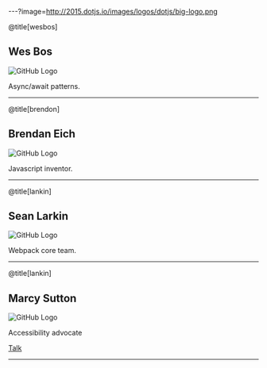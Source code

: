---?image=http://2015.dotjs.io/images/logos/dotjs/big-logo.png

@title[wesbos]

## Wes Bos

![GitHub Logo](https://pbs.twimg.com/profile_images/877525007185858562/7G9vGTca_400x400.jpg)

Async/await patterns.

---

@title[brendon]

## Brendan Eich

![GitHub Logo](https://pbs.twimg.com/profile_images/603270050556956672/T0mfRsil_400x400.png)

Javascript inventor.

---

@title[lankin]

## Sean Larkin

![GitHub Logo](https://pbs.twimg.com/profile_images/923008231689003008/ChLxnzy9_400x400.jpg)

Webpack core team.

---

@title[lankin]

## Marcy Sutton

![GitHub Logo](https://pbs.twimg.com/profile_images/940071078243606528/mJDB-Oz9_400x400.jpg)

Accessibility advocate

[Talk](https://www.dotconferences.com/2017/12/marcy-sutton-enabling-users-in-client-rendered-applications) 

---
